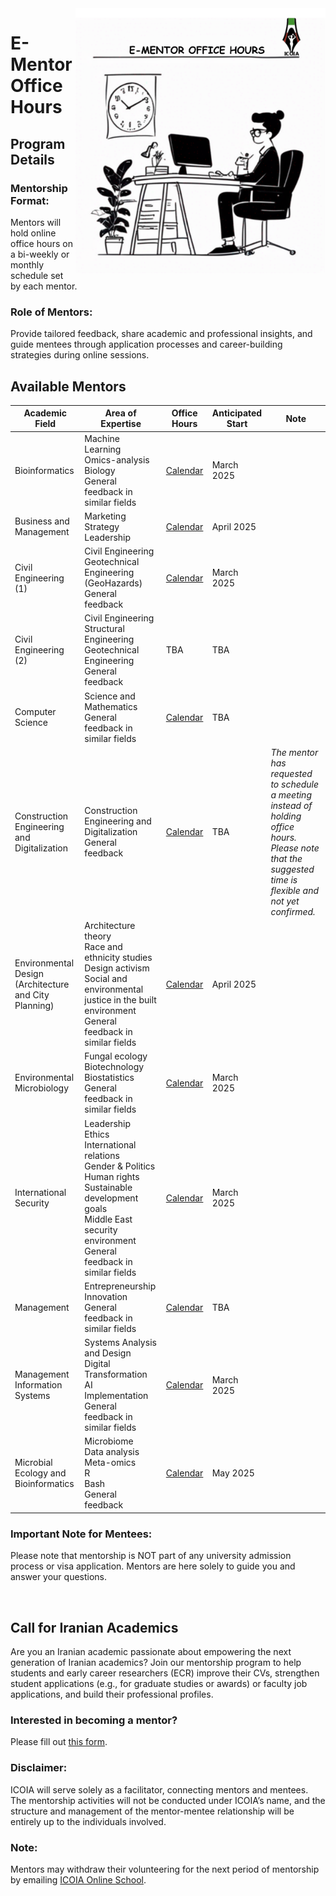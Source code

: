 <img src="EMentorIcoia.png" width="400" align="right">
<h1 id="title">E-Mentor Office Hours</h1>
<h2 id="details">Program Details</h2>
<p id="format">
<h3 id="format">Mentorship Format:</h3> Mentors will hold online office hours on a bi-weekly or monthly schedule set by each mentor.
</p>  
<p id="role">
<h3 id="role">Role of Mentors:</h3> Provide tailored feedback, share academic and professional insights, and guide mentees through application processes and career-building strategies during online sessions.
</p>

<h2 id="avail">Available Mentors</h2>

| Academic Field | Area of Expertise | Office Hours | Anticipated Start | Note |
|----------------|-------------------|--------------|-------------------|------|
| Bioinformatics | Machine Learning<br>Omics-analysis<br>Biology<br>General feedback in similar fields | [Calendar](https://calendar.google.com/calendar/embed?src=b953d4e4aceb1e1a9b57556a5b86549cf80362028a14c575abe6b0de1c9f34a8%40group.calendar.google.com&ctz=America%2FEdmonton=your_calendar_link) | March 2025 |
| Business and Management | Marketing<br>Strategy<br>Leadership | [Calendar](https://calendar.google.com/calendar/embed?src=90975d2636ae55b0541d8243262c9a751a88772027307e20d16bf04497e4df09%40group.calendar.google.com&ctz=America%2FEdmonton=your_calendar_link) | April 2025 |
| Civil Engineering (1) | Civil Engineering<br>Geotechnical Engineering (GeoHazards)<br>General feedback | [Calendar](https://calendar.google.com/calendar/embed?src=43c4415f828fd44fc9e484233ea0fa7721e5175df9c3a85d06074b2bbb27c967%40group.calendar.google.com&ctz=America%2FEdmonton=your_calendar_link) | March 2025 |
| Civil Engineering (2) | Civil Engineering<br>Structural Engineering<br>Geotechnical Engineering<br>General feedback | TBA<!--[Calendar](https://calendar.google.com/calendar/embed?src=3a54587f746c9b493feb5ead8a50437e32b507a7aa29cb9ceab2ed7d7e2f9694%40group.calendar.google.com&ctz=America%2FEdmonton=your_calendar_link)--> | TBA |
| Computer Science | Science and Mathematics<br>General feedback in similar fields | [Calendar](https://calendar.google.com/calendar/embed?src=1373771b8eceaa3985646dcea580b3310dc2523bdaa5bb1133f10496830426ed%40group.calendar.google.com&ctz=America%2FEdmonton=your_calendar_link) | TBA |
| Construction Engineering and Digitalization | Construction Engineering and Digitalization<br>General feedback | [Calendar](https://calendar.google.com/calendar/embed?src=f51a1f5f7482d9adc6c9d3e77bf848021d160e5929fad01921d6f9fc06ea82c2%40group.calendar.google.com&ctz=America%2FEdmonton=your_calendar_link) | TBA | _The mentor has requested to schedule a meeting instead of holding office hours. Please note that the suggested time is flexible and not yet confirmed._ |
| Environmental Design (Architecture and City Planning) | Architecture theory<br>Race and ethnicity studies<br>Design activism<br>Social and environmental justice in the built environment<br>General feedback in similar fields | [Calendar](https://calendar.google.com/calendar/embed?src=27d647f9ebb4e1a4584024d4466544f51ed923315e7d39cba25e37ee4897da15%40group.calendar.google.com&ctz=America%2FEdmonton=your_calendar_link) | April 2025 |
| Environmental Microbiology | Fungal ecology<br>Biotechnology<br>Biostatistics<br>General feedback in similar fields | [Calendar](https://calendar.google.com/calendar/embed?src=4519002ac701d94e85cd26c031a8dfef907a7ea1d5d0959c273c8b2b9ed88d78%40group.calendar.google.com&ctz=America%2FEdmonton=your_calendar_link) | March 2025 |
| International Security | Leadership<br>Ethics<br>International relations<br>Gender & Politics<br>Human rights<br>Sustainable development goals<br>Middle East security environment<br>General feedback in similar fields | [Calendar](https://calendar.google.com/calendar/embed?src=297019f91f7967a5c0fc2bc20c96f8e5786c38a8631ed985b4cccbf36a88742a%40group.calendar.google.com&ctz=America%2FEdmonton=your_calendar_link) | March 2025 |
| Management | Entrepreneurship<br>Innovation<br>General feedback in similar fields | [Calendar](https://calendar.google.com/calendar/embed?src=3d6a05e5627abc14369f2bdb4749977d44624f36c8d8d195beca42b47a50b381%40group.calendar.google.com&ctz=America%2FEdmonton=your_calendar_link) | TBA |
| Management Information Systems | Systems Analysis and Design<br>Digital Transformation<br>AI Implementation<br>General feedback in similar fields | [Calendar](https://calendar.google.com/calendar/embed?src=8cab5d0bf28494fe95bef64ffe50ed018520000723d451c02e8c2be40c04e8ae%40group.calendar.google.com&ctz=America%2FEdmonton=your_calendar_link) | March 2025 |
| Microbial Ecology and Bioinformatics | Microbiome<br>Data analysis<br>Meta-omics<br>R<br>Bash<br>General feedback | [Calendar](https://calendar.google.com/calendar/embed?src=704b4476c2d9a3bf04b98ff6090c7daec315b278afdeca8f44d108ed390c167d%40group.calendar.google.com&ctz=America%2FEdmonton=your_calendar_link) | May 2025 |

<p id="mentees"> 
<h3 id="imp">Important Note for Mentees:</h3> Please note that mentorship is NOT part of any university admission process or visa application. Mentors are here solely to guide you and answer your questions.
</p>

<br>
<h2 id="call">Call for Iranian Academics</h2>

<p id="callText">
Are you an Iranian academic passionate about empowering the next generation of Iranian academics? Join our mentorship program to help students and early career researchers (ECR) improve their CVs, strengthen student applications (e.g., for graduate studies or awards) or faculty job applications, and build their professional profiles.
</p>

<p id="mentor">
<h3 id="mentorText">Interested in becoming a mentor?</h3> Please fill out <a href="https://forms.gle/BxQdRLpsPhzMFyok7">this form</a>.
</p>

<p id="disclaim">
<h3 id="disText">Disclaimer:</h3> ICOIA will serve solely as a facilitator, connecting mentors and mentees. The mentorship activities will not be conducted under ICOIA’s name, and the structure and management of the mentor-mentee relationship will be entirely up to the individuals involved.
</p>
<p id="note">
<h3 id="noteText">Note:</h3> Mentors may withdraw their volunteering for the next period of mentorship by emailing <a href="mailto:{{icoia.onlineschool@gmail.com}}">ICOIA Online School</a>.
</p>
